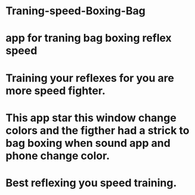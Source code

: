 # Traning-speed-Boxing-Bag
# app for traning bag boxing reflex speed

# Training your reflexes for you are more speed fighter. 
# This app star this window change colors and the figther had a strick to bag boxing when sound app and phone change color. 
# Best reflexing you speed training.